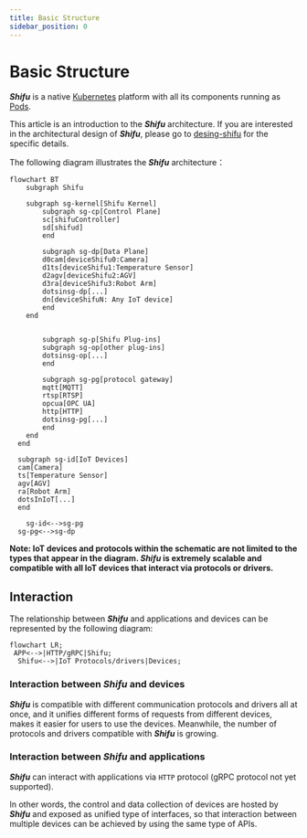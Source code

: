 ```yaml
--- 
title: Basic Structure
sidebar_position: 0
--- 
```


# Basic Structure

***Shifu*** is a native [Kubernetes](https://kubernetes.io/) platform with all its components running as [Pods](https://kubernetes.io/docs/concepts/workloads/pods/).

This article is an introduction to the ***Shifu*** architecture. If you are interested in the architectural design of ***Shifu***, please go to [desing-shifu](https://github.com/Edgenesis/shifu/blob/main/docs/design/design-shifu.md) for the specific details.

The following diagram illustrates the ***Shifu*** architecture：

```mermaid
flowchart BT
	subgraph Shifu
    
    subgraph sg-kernel[Shifu Kernel]
    	subgraph sg-cp[Control Plane]
    	sc[shifuController]
    	sd[shifud]
    	end
    
    	subgraph sg-dp[Data Plane]
    	d0cam[deviceShifu0:Camera]
    	d1ts[deviceShifu1:Temperature Sensor]
    	d2agv[deviceShifu2:AGV]
    	d3ra[deviceShifu3:Robot Arm]
    	dotsinsg-dp[...]
    	dn[deviceShifuN: Any IoT device]
    	end
  	end
  
    
		subgraph sg-p[Shifu Plug-ins]
    	subgraph sg-op[other plug-ins]
    	dotsinsg-op[...]
    	end
    
   		subgraph sg-pg[protocol gateway]
  		mqtt[MQTT]
  		rtsp[RTSP]
  		opcua[OPC UA]
  		http[HTTP]
  		dotsinsg-pg[...]
  		end
  	end
  end
  
  subgraph sg-id[IoT Devices]
  cam[Camera]
  ts[Temperature Sensor]
  agv[AGV]
  ra[Robot Arm]
  dotsInIoT[...]
  end

	sg-id<-->sg-pg
  sg-pg<-->sg-dp
```

**Note: IoT devices and protocols within the schematic are not limited to the types that appear in the diagram. ***Shifu*** is extremely scalable and compatible with all IoT devices that interact via protocols or drivers.**

## Interaction

The relationship between ***Shifu*** and applications and devices can be represented by the following diagram:

```mermaid
flowchart LR;
 APP<-->|HTTP/gRPC|Shifu;
  Shifu<-->|IoT Protocols/drivers|Devices;
```

### Interaction between ***Shifu*** and devices

***Shifu*** is compatible with different communication protocols and drivers all at once, and it unifies different forms of requests from different devices, makes it easier for users to use the devices. Meanwhile, the number of protocols and drivers compatible with ***Shifu*** is growing.

### Interaction between ***Shifu*** and applications

***Shifu*** can interact with applications via `HTTP` protocol (gRPC protocol not yet supported). 

In other words, the control and data collection of devices are hosted by ***Shifu*** and exposed as unified type of interfaces, so that interaction between multiple devices can be achieved by using the same type of APIs.
